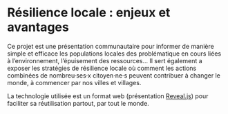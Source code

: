 # Résilience locale : enjeux et avantages

Ce projet est une présentation communautaire pour informer de manière simple et efficace les populations locales des problématique en cours liées à l’environnement, l’épuisement des ressources…
Il sert également a exposer les stratégies de résilience locale où comment les actions combinées de nombreu·ses·x citoyen·ne·s peuvent contribuer à changer le monde, à commencer par nos villes et villages.

La technologie utilisée est un format web (présentation [Reveal.js](https://revealjs.com/)) pour faciliter sa réutilisation partout, par tout le monde.

